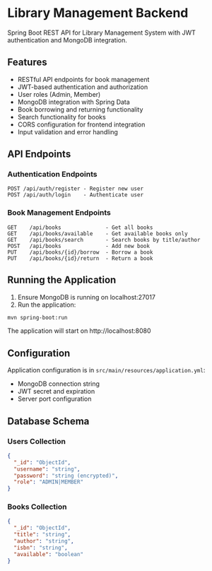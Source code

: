 # Library Management Backend

Spring Boot REST API for Library Management System with JWT authentication and MongoDB integration.

## Features

- RESTful API endpoints for book management
- JWT-based authentication and authorization
- User roles (Admin, Member)
- MongoDB integration with Spring Data
- Book borrowing and returning functionality
- Search functionality for books
- CORS configuration for frontend integration
- Input validation and error handling

## API Endpoints

### Authentication Endpoints
```
POST /api/auth/register - Register new user
POST /api/auth/login    - Authenticate user
```

### Book Management Endpoints
```
GET    /api/books              - Get all books
GET    /api/books/available    - Get available books only
GET    /api/books/search       - Search books by title/author
POST   /api/books              - Add new book
PUT    /api/books/{id}/borrow  - Borrow a book
PUT    /api/books/{id}/return  - Return a book
```

## Running the Application

1. Ensure MongoDB is running on localhost:27017
2. Run the application:
```bash
mvn spring-boot:run
```

The application will start on http://localhost:8080

## Configuration

Application configuration is in `src/main/resources/application.yml`:
- MongoDB connection string
- JWT secret and expiration
- Server port configuration

## Database Schema

### Users Collection
```json
{
  "_id": "ObjectId",
  "username": "string",
  "password": "string (encrypted)",
  "role": "ADMIN|MEMBER"
}
```

### Books Collection
```json
{
  "_id": "ObjectId", 
  "title": "string",
  "author": "string",
  "isbn": "string",
  "available": "boolean"
}
```